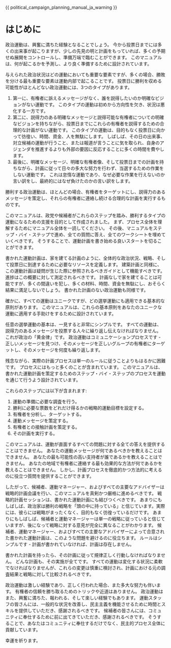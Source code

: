 {{ political_campaign_planning_manual_ja_warning }}
# はじめに
政治運動は、興奮に満ちた経験となることでしょう。
今から投票日までには多くの出来事が起こりますが、少しの先見の明と計画をもっていれば、多くの予期せぬ展開をコントロールし、準備万端で臨むことができます。
このマニュアルは、何が起こるかを予測し、より良く準備するために設計されています。

与えられた政治状況はどの運動においても重要な要素ですが、多くの場合、勝敗を分ける最も重要な要素は運動内部で起こることです。
投票日に勝利を収める可能性がほとんどない政治運動には、3つのタイプがあります。

1. 第一に、有権者に訴えるメッセージがなく、誰を説得したいのか明確なビジョンがない運動です。
   このタイプの運動は初めから方向性を欠き、状況は悪化する一方です。
2. 第二に、説得力のある明確なメッセージと説得可能な有権者についての明確なビジョンを持ちながら、投票日までにこれらの有権者を説得するための合理的な計画がない運動です。
   このタイプの運動は、目的もなく投票日に向かって彷徨い、時間、資金、人を無駄にします。
   しばしば、その日の出来事、対立候補の運動が行うこと、または報道が言うことに気を取られ、自身のアジェンダを推進するよりも外部の要因に反応することに多くの時間を費やします。
3. 最後に、明確なメッセージ、明確な有権者像、そして投票日までの計画を持ちながら、計画に従って日々の多大な努力を行わず、当選するための作業をしない運動です。
   これは怠惰な運動であり、なぜ必要な作業を行えないのか言い訳をし、最終的にはなぜ負けたのかの言い訳をします。

勝利する政治運動は、ほとんどの場合、有権者をターゲットにし、説得力のあるメッセージを策定し、それらの有権者に連絡し続ける合理的な計画を実行するものです。

このマニュアルは、政党や候補者がこれらのステップを踏み、勝利するタイプの運動になるための支援を目的として作成されました。
まず、プロセス全体を理解するためにマニュアル全体を一読してください。
その後、マニュアルをステップ・バイ・ステップで進め、全ての質問に答え、全てのワークシートを埋めていくべきです。
そうすることで、運動計画を書き始める良いスタートを切ることができます。

書かれた運動計画は、家を建てる計画のように、全体的な政治状況、戦略、そして投票日に到達するために必要なリソースを定義します。
建築計画と同様に、この運動計画は疑問が生じた際に参照されるべきガイドとして機能すべきです。
進捗はこの概要に対して測定されるべきです。
計画なしで家を建てることは可能ですが、多くの間違いを犯し、多くの材料、時間、資金を無駄にし、おそらく結果に満足しないでしょう。
書かれた計画のない政治運動も同様です。

確かに、すべての運動はユニークですが、どの選挙運動にも適用できる基本的な原則があります。
このマニュアルは、これらの基本原則をあなたのユニークな運動に適用する手助けをするために設計されています。

任意の選挙運動の基本は、一見すると非常にシンプルです。
すべての運動は、説得力のあるメッセージを投票する人々に繰り返し伝えなければなりません。
これが政治の「黄金律」です。
政治運動はコミュニケーションプロセスです - 正しいメッセージを見つけ、そのメッセージを正しいグループの有権者にターゲットし、そのメッセージを何度も繰り返します。

残念ながら、実際の計画プロセスは単一のルールに従うことよりもはるかに困難です。
プロセスにはもっと多くのことが含まれています。
このマニュアルは、書かれた運動計画を策定するためのステップ・バイ・ステップのプロセスを運動を通じて行うよう設計されています。

これらのステップには以下が含まれます:
1. 運動の準備に必要な調査を行う。
2. 勝利に必要な票数をどれだけ得るかの戦略的運動目標を設定する。
3. 有権者を分析し、ターゲットする。
4. 運動メッセージを策定する。
5. 有権者との接触計画を策定する。
6. その計画を実行する。

このマニュアルは、運動が直面するすべての問題に対する全ての答えを提供することはできません。
あなたの運動メッセージが何であるべきかを教えることはできません。
あなたの最も可能性の高い支持者が誰であるかを教えることはできません。
あなたの地域で有権者に連絡する最も効果的な方法が何であるかを教えることはできません。
しかし、計画プロセスを徹底的かつ方法的に考えるのに役立つ質問を提供することができます。

したがって、候補者、運動マネージャー、およびすべての主要なアドバイザーは戦略的計画会議を行い、このマニュアルを真剣かつ厳格に進めるべきです。
戦略的計画セッションは、書かれた運動計画にも結びつくべきです。
あまりにもしばしば、政治家は勝利の戦略を「頭の中に持っている」と信じています。実際には、彼らには戦略がまったくなく、目的もなく彷徨っているだけです。
あまりにもしばしば、候補者と運動マネージャーは単一の戦略に従っていると信じていますが、後になって戦略に対する意見が完全に異なることがわかります。
候補者、運動マネージャー、およびすべての主要なアドバイザーによって合意された書かれた運動計画は、このような問題を避けるのに役立ちます。
ルールはシンプルです - 計画が書かれていなければ、計画は存在しません。

書かれた計画を持ったら、その計画に従って規律正しく行動しなければなりません。
どんな計画も、その実施が全てです。
すべての運動は変化する状況に柔軟でなければなりませんが、これらの変更は慎重に検討され、計画における元の調査結果と戦略に対して比較されるべきです。

政治運動は激しい経験であり、正しく行われた場合、また多大な努力も伴います。
有権者の信頼を勝ち取るためのトリックや近道はありません。
政治運動はまた、興奮に満ちた、報われる、そして楽しい経験でもあります。
運動スタッフの皆さんには、一般的な状況を改善し、民主主義を機能させるために時間とスキルを提供していただき、感謝されるべきです。
候補者の皆さんには、コミュニティに奉仕するために前に出てきていただき、感謝されるべきです。
そうすることで、あなたはコミュニティに奉仕するだけでなく、民主的プロセス全体に貢献しています。

幸運を祈ります。
